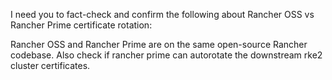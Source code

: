I need you to fact-check and confirm the following about Rancher OSS vs Rancher Prime certificate rotation:

Rancher OSS and Rancher Prime are on the same open-source Rancher codebase.
Also check if rancher prime can autorotate the downstream rke2 cluster certificates.
